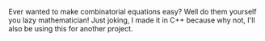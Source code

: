 Ever wanted to make combinatorial equations easy? Well do them yourself you lazy mathematician! Just joking, I made it in C++ because why not, I'll also be using this for another project.
